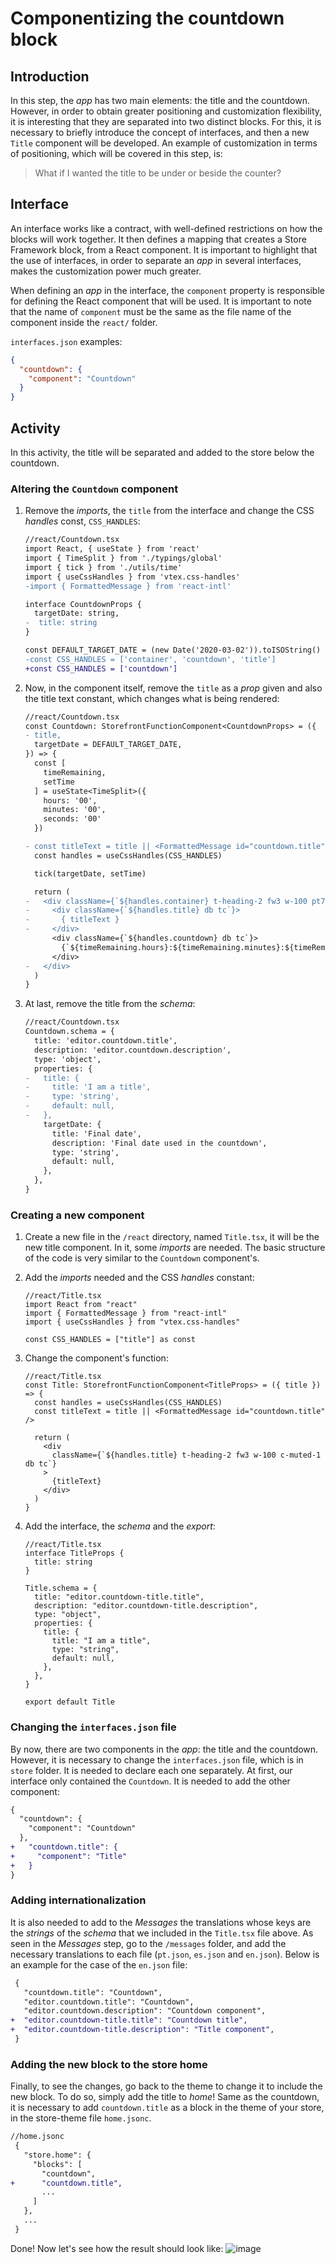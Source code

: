 # Componentizing the countdown block

## Introduction

In this step, the _app_ has two main elements: the title and the countdown. However, in order to obtain greater positioning and customization flexibility, it is interesting that they are separated into two distinct blocks. For this, it is necessary to briefly introduce the concept of interfaces, and then a new `Title` component will be developed. An example of customization in terms of positioning, which will be covered in this step, is:

> What if I wanted the title to be under or beside the counter?

## Interface

An interface works like a contract, with well-defined restrictions on how the blocks will work together. It then defines a mapping that creates a Store Framework block, from a React component. It is important to highlight that the use of interfaces, in order to separate an _app_ in several interfaces, makes the customization power much greater.

When defining an _app_ in the interface, the `component` property is responsible for defining the React component that will be used. It is important to note that the name of `component` must be the same as the file name of the component inside the `react/` folder.

`interfaces.json` examples:

```json
{
  "countdown": {
    "component": "Countdown"
  }
}
```

## Activity

In this activity, the title will be separated and added to the store below the countdown.

### Altering the `Countdown` component

1. Remove the _imports_, the `title` from the interface and change the CSS _handles_ const, `CSS_HANDLES`:
   ```diff
   //react/Countdown.tsx
   import React, { useState } from 'react'
   import { TimeSplit } from './typings/global'
   import { tick } from './utils/time'
   import { useCssHandles } from 'vtex.css-handles'
   -import { FormattedMessage } from 'react-intl'

   interface CountdownProps {
     targetDate: string,
   -  title: string
   }

   const DEFAULT_TARGET_DATE = (new Date('2020-03-02')).toISOString()
   -const CSS_HANDLES = ['container', 'countdown', 'title']
   +const CSS_HANDLES = ['countdown']
   ```

2. Now, in the component itself, remove the `title` as a _prop_ given and also the title text constant, which changes what is being rendered:

    ```diff
    //react/Countdown.tsx
    const Countdown: StorefrontFunctionComponent<CountdownProps> = ({
    - title,
      targetDate = DEFAULT_TARGET_DATE,
    }) => {
      const [
        timeRemaining,
        setTime
      ] = useState<TimeSplit>({
        hours: '00',
        minutes: '00',
        seconds: '00'
      })

    - const titleText = title || <FormattedMessage id="countdown.title" />
      const handles = useCssHandles(CSS_HANDLES)

      tick(targetDate, setTime)

      return (
    -   <div className={`${handles.container} t-heading-2 fw3 w-100 pt7 pb6 c-muted-1 db tc`}>
    -     <div className={`${handles.title} db tc`}>
    -       { titleText }
    -     </div>
          <div className={`${handles.countdown} db tc`}>
            {`${timeRemaining.hours}:${timeRemaining.minutes}:${timeRemaining.seconds}`}
          </div>
    -   </div>
      )
   }
   ```

3. At last, remove the title from the _schema_:

   ```diff
   //react/Countdown.tsx
   Countdown.schema = {
     title: 'editor.countdown.title',
     description: 'editor.countdown.description',
     type: 'object',
     properties: {
   -   title: {
   -     title: 'I am a title',
   -     type: 'string',
   -     default: null,
   -   },
       targetDate: {
         title: 'Final date',
         description: 'Final date used in the countdown',
         type: 'string',
         default: null,
       },
     },
   }
   ```

### Creating a new component

1. Create a new file in the `/react` directory, named `Title.tsx`, it will be the new title component. In it, some _imports_ are needed. The basic structure of the code is very similar to the `Countdown` component's.

2. Add the _imports_ needed and the CSS _handles_ constant:

   ```tsx
   //react/Title.tsx
   import React from "react"
   import { FormattedMessage } from "react-intl"
   import { useCssHandles } from "vtex.css-handles"

   const CSS_HANDLES = ["title"] as const
   ```

3. Change the component's function:

   ```tsx
   //react/Title.tsx
   const Title: StorefrontFunctionComponent<TitleProps> = ({ title }) => {
     const handles = useCssHandles(CSS_HANDLES)
     const titleText = title || <FormattedMessage id="countdown.title" />

     return (
       <div
         className={`${handles.title} t-heading-2 fw3 w-100 c-muted-1 db tc`}
       >
         {titleText}
       </div>
     )
   }
   ```

4. Add the interface, the _schema_ and the _export_:

   ```tsx
   //react/Title.tsx
   interface TitleProps {
     title: string
   }

   Title.schema = {
     title: "editor.countdown-title.title",
     description: "editor.countdown-title.description",
     type: "object",
     properties: {
       title: {
         title: "I am a title",
         type: "string",
         default: null,
       },
     },
   }

   export default Title
   ```

### Changing the `interfaces.json` file

By now, there are two components in the _app_: the title and the countdown. However, it is necessary to change the `interfaces.json` file, which is in `store` folder. It is needed to declare each one separately. At first, our interface only contained the `Countdown`. It is needed to add the other component:

```diff
{
  "countdown": {
    "component": "Countdown"
  },
+   "countdown.title": {
+     "component": "Title"
+   }
}
```

### Adding internationalization

It is also needed to add to the _Messages_ the translations whose keys are the _strings_ of the _schema_ that we included in the `Title.tsx` file above. As seen in the _Messages_ step, go to the `/messages` folder, and add the necessary translations to each file (`pt.json`, `es.json` and `en.json`). Below is an example for the case of the `en.json` file:

```diff
 {
   "countdown.title": "Countdown",
   "editor.countdown.title": "Countdown",
   "editor.countdown.description": "Countdown component",
+  "editor.countdown-title.title": "Countdown title",
+  "editor.countdown-title.description": "Title component",
 }
```

### Adding the new block to the store home

Finally, to see the changes, go back to the theme to change it to include the new block. To do so, simply add the title to _home_! Same as the countdown, it is necessary to add `countdown.title` as a block in the theme of your store, in the store-theme file `home.jsonc`.

```diff
//home.jsonc
 {
   "store.home": {
     "blocks": [
       "countdown",
+      "countdown.title",
       ...
     ]
   },
   ...
 }
```

Done! Now let's see how the result should look like:
![image](https://user-images.githubusercontent.com/19495917/80533839-a2dfa980-8974-11ea-80bb-2628bc10d8cc.png)
